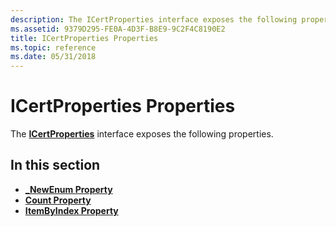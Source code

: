 ```yaml
---
description: The ICertProperties interface exposes the following properties.
ms.assetid: 9379D295-FE0A-4D3F-B8E9-9C2F4C8190E2
title: ICertProperties Properties
ms.topic: reference
ms.date: 05/31/2018
---
```


# ICertProperties Properties

The [**ICertProperties**](/windows/desktop/api/CertEnroll/nn-certenroll-icertproperties) interface exposes the following properties.

## In this section

-   [**\_NewEnum Property**](/windows/desktop/api/CertEnroll/nf-certenroll-icertproperties-get__newenum)
-   [**Count Property**](/windows/desktop/api/CertEnroll/nf-certenroll-icertproperties-get_count)
-   [**ItemByIndex Property**](/windows/desktop/api/CertEnroll/nf-certenroll-icertproperties-get_itembyindex)

 

 



